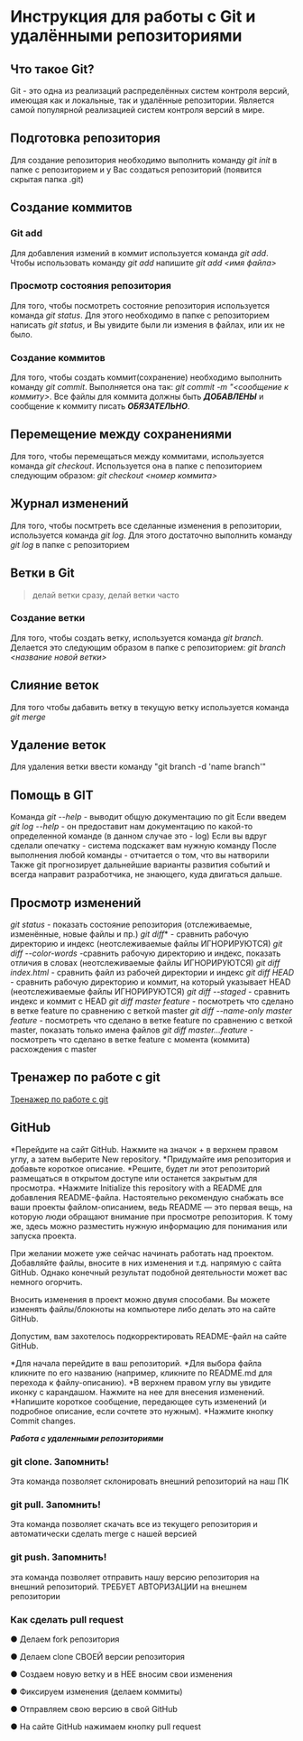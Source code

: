 # Инструкция для работы с Git и удалёнными репозиториями

## Что такое Git?
Git - это одна из реализаций распределённых систем контроля версий, имеющая как и локальные, так и удалённые репозитории. Является самой популярной реализацией систем контроля версий в мире.
## Подготовка репозитория

Для создание репозитория необходимо выполнить команду *git init*  в папке с репозиторием и у Вас создаться репозиторий (появится скрытая папка .git)

## Создание коммитов

### Git add
Для добавления измений в коммит используется команда *git add*. Чтобы использовать команду *git add* напишите *git add <имя файла>*

### Просмотр состояния репозитория
Для того, чтобы посмотреть состояние репозитория используется команда *git status*. Для этого необходимо в папке с репозиторием написать *git status*, и Вы увидите были ли измения в файлах, или их не было.

### Создание коммитов
Для того, чтобы создать коммит(сохранение) необходимо выполнить команду *git commit*. Выполняется она так: *git commit -m "<сообщение к коммиту>*. Все файлы для коммита должны быть ***ДОБАВЛЕНЫ*** и сообщение к коммиту писать ***ОБЯЗАТЕЛЬНО***.

## Перемещение между сохранениями
Для того, чтобы перемещаться между коммитами, используется команда *git checkout*. Используется она в папке с пепозиторием следующим образом: *git checkout <номер коммита>*

## Журнал изменений
Для того, чтобы посмтреть все сделанные изменения в репозитории, используется команда *git log*. Для этого достаточно выполнить команду *git log* в папке с репозиторием

## Ветки в Git

>делай ветки сразу, делай ветки часто

### Создание ветки

Для того, чтобы создать ветку, используется команда *git branch*. Делается это следующим образом в папке с репозиторием: *git branch <название новой ветки>*

## Слияние веток

Для того чтобы дабавить ветку в текущую ветку используется команда *git merge <name branch>*

## Удаление веток
Для удаления ветки ввести команду "git branch -d 'name branch'"

## Помощь в GIT

Команда *git --help* - выводит общую документацию по git
Если введем *git log --help* - он предоставит нам документацию по какой-то определенной команде (в данном случае это - log)
Если вы вдруг сделали опечатку - система подскажет вам нужную команду
После выполнения любой команды - отчитается о том, что вы натворили
Также git прогнозирует дальнейшие варианты развития событий и всегда направит разработчика, не знающего, куда двигаться дальше.

## Просмотр изменений

*git status* - показать состояние репозитория (отслеживаемые, изменённые, новые файлы и пр.)
*git diff** - сравнить рабочую директорию и индекс (неотслеживаемые файлы ИГНОРИРУЮТСЯ)
*git diff --color-words* -сравнить рабочую директорию и индекс, показать отличия в словах (неотслеживаемые файлы ИГНОРИРУЮТСЯ)
*git diff index.html* - сравнить файл из рабочей директории и индекс
*git diff HEAD* - сравнить рабочую директорию и коммит, на который указывает HEAD (неотслеживаемые файлы ИГНОРИРУЮТСЯ)
*git diff --staged* - сравнить индекс и коммит с HEAD
*git diff master feature* - посмотреть что сделано в ветке feature по сравнению с веткой master
*git diff --name-only master feature* - посмотреть что сделано в ветке feature по сравнению с веткой master, показать только имена файлов
*git diff master...feature* - посмотреть что сделано в ветке feature с момента (коммита) расхождения с master

## Тренажер по работе с git
[Тренажер по работе с git](https://learngitbranching.js.org/?locale=ru_RU)

## GitHub

*Перейдите на сайт GitHub. Нажмите на значок + в верхнем правом углу, а затем выберите New repository.
*Придумайте имя репозитория и добавьте короткое описание.
*Решите, будет ли этот репозиторий размещаться в открытом доступе или останется закрытым для просмотра.
*Нажмите Initialize this repository with a README для добавления README-файла. Настоятельно рекомендую снабжать все ваши проекты файлом-описанием, ведь README — это первая вещь, на которую люди обращают внимание при просмотре репозитория. К тому же, здесь можно разместить нужную информацию для понимания или запуска проекта.

При желании можете уже сейчас начинать работать над проектом. Добавляйте файлы, вносите в них изменения и т.д. напрямую с сайта GitHub. Однако конечный результат подобной деятельности может вас немного огорчить.

Вносить изменения в проект можно двумя способами. Вы можете изменять файлы/блокноты на компьютере либо делать это на сайте GitHub.

Допустим, вам захотелось подкорректировать README-файл на сайте GitHub.

*Для начала перейдите в ваш репозиторий.
*Для выбора файла кликните по его названию (например, кликните по README.md для перехода к файлу-описанию).
*В верхнем правом углу вы увидите иконку с карандашом. Нажмите на нее для внесения изменений.
*Напишите короткое сообщение, передающее суть изменений (и подробное описание, если сочтете это нужным).
*Нажмите кнопку Commit changes.

***Работа с удаленными репозиториями***

### git clone. Запомнить! 

Эта команда позволяет склонировать внешний репозиторий на наш ПК 

### git pull. Запомнить!

Эта команда позволяет скачать все из текущего репозитория и автоматически сделать merge с нашей версией 

### git push. Запомнить!

эта команда позволяет отправить нашу версию репозитория на внешний репозиторий. ТРЕБУЕТ АВТОРИЗАЦИИ на внешнем репозитории 

### Как сделать pull request

● Делаем fork репозитория

● Делаем clone СВОЕЙ версии репозитория

● Создаем новую ветку и в НЕЕ вносим свои изменения

● Фиксируем изменения (делаем коммиты)

● Отправляем свою версию в свой GitHub

● На сайте GitHub нажимаем кнопку pull request 
